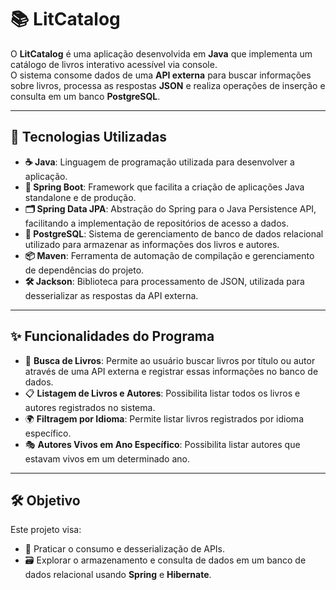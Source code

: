 # 📚 LitCatalog  

O **LitCatalog** é uma aplicação desenvolvida em **Java** que implementa um catálogo de livros interativo acessível via console.  
O sistema consome dados de uma **API externa** para buscar informações sobre livros, processa as respostas **JSON** e realiza operações de inserção e consulta em um banco **PostgreSQL**.  

---

## 🚀 Tecnologias Utilizadas  

- **☕ Java**: Linguagem de programação utilizada para desenvolver a aplicação.  
- **🌱 Spring Boot**: Framework que facilita a criação de aplicações Java standalone e de produção.  
- **🗂️ Spring Data JPA**: Abstração do Spring para o Java Persistence API, facilitando a implementação de repositórios de acesso a dados.  
- **🐘 PostgreSQL**: Sistema de gerenciamento de banco de dados relacional utilizado para armazenar as informações dos livros e autores.  
- **📦 Maven**: Ferramenta de automação de compilação e gerenciamento de dependências do projeto.  
- **🛠️ Jackson**: Biblioteca para processamento de JSON, utilizada para desserializar as respostas da API externa.  

---

## ✨ Funcionalidades do Programa  

- 🔎 **Busca de Livros**: Permite ao usuário buscar livros por título ou autor através de uma API externa e registrar essas informações no banco de dados.  
- 📋 **Listagem de Livros e Autores**: Possibilita listar todos os livros e autores registrados no sistema.  
- 🌍 **Filtragem por Idioma**: Permite listar livros registrados por idioma específico.  
- 🎭 **Autores Vivos em Ano Específico**: Possibilita listar autores que estavam vivos em um determinado ano.  

---

## 🛠️ Objetivo  

Este projeto visa:  
- 📡 Praticar o consumo e desserialização de APIs.  
- 🗃️ Explorar o armazenamento e consulta de dados em um banco de dados relacional usando **Spring** e **Hibernate**.  
